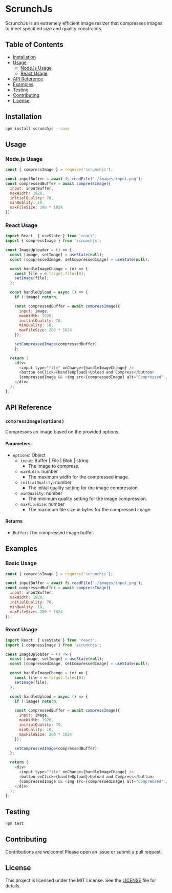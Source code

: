 # ScrunchJs

ScrunchJs is an extremely efficient image resizer that compresses images to meet specified size and quality constraints.

## Table of Contents

- [Installation](#installation)
- [Usage](#usage)
  - [Node.js Usage](#nodejs-usage)
  - [React Usage](#react-usage)
- [API Reference](#api-reference)
- [Examples](#examples)
- [Testing](#testing)
- [Contributing](#contributing)
- [License](#license)

## Installation

```bash
npm install scrunchjs --save
```

## Usage

### Node.js Usage

```javascript
const { compressImage } = require('scrunchjs');

const inputBuffer = await fs.readFile('./images/input.png');
const compressedBuffer = await compressImage({
  input: inputBuffer,
  maxWidth: 1920,
  initialQuality: 70,
  minQuality: 10,
  maxFileSize: 200 * 1024
});
```

### React Usage

```javascript
import React, { useState } from 'react';
import { compressImage } from 'scrunchjs';

const ImageUploader = () => {
  const [image, setImage] = useState(null);
  const [compressedImage, setCompressedImage] = useState(null);

  const handleImageChange = (e) => {
    const file = e.target.files[0];
    setImage(file);
  };

  const handleUpload = async () => {
    if (!image) return;

    const compressedBuffer = await compressImage({
      input: image,
      maxWidth: 1920,
      initialQuality: 70,
      minQuality: 10,
      maxFileSize: 200 * 1024
    });

    setCompressedImage(compressedBuffer);
    };

  return (
    <div>
      <input type="file" onChange={handleImageChange} />
      <button onClick={handleUpload}>Upload and Compress</button>
      {compressedImage && <img src={compressedImage} alt="Compressed" />}
    </div>
  );
};
```

## API Reference

### `compressImage(options)`

Compresses an image based on the provided options.

#### Parameters

- `options`: Object
  - `input`: Buffer | File | Blob | string
    - The image to compress.
  - `maxWidth`: number
    - The maximum width for the compressed image.
  - `initialQuality`: number
    - The initial quality setting for the image compression.
  - `minQuality`: number
    - The minimum quality setting for the image compression.
  - `maxFileSize`: number
    - The maximum file size in bytes for the compressed image.

#### Returns

- `Buffer`: The compressed image buffer.

## Examples

### Basic Usage

```javascript
const { compressImage } = require('scrunchjs');

const inputBuffer = await fs.readFile('./images/input.png');
const compressedBuffer = await compressImage({
  input: inputBuffer,
  maxWidth: 1920,
  initialQuality: 70,
  minQuality: 10,
  maxFileSize: 200 * 1024
});
```

### React Usage

```javascript
import React, { useState } from 'react';
import { compressImage } from 'scrunchjs';

const ImageUploader = () => {
  const [image, setImage] = useState(null);
  const [compressedImage, setCompressedImage] = useState(null);

  const handleImageChange = (e) => {
    const file = e.target.files[0];
    setImage(file);
  };

  const handleUpload = async () => {
    if (!image) return;

    const compressedBuffer = await compressImage({
      input: image,
      maxWidth: 1920,
      initialQuality: 70,
      minQuality: 10,
      maxFileSize: 200 * 1024
    });

    setCompressedImage(compressedBuffer);
  };

  return (
    <div>
      <input type="file" onChange={handleImageChange} />
      <button onClick={handleUpload}>Upload and Compress</button>
      {compressedImage && <img src={compressedImage} alt="Compressed" />}
    </div>
  );
};
```

## Testing

```bash
npm test
```

## Contributing

Contributions are welcome! Please open an issue or submit a pull request.

## License

This project is licensed under the MIT License. See the [LICENSE](LICENSE) file for details.
